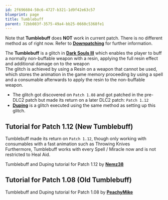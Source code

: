 ```yaml
---
id: 2f696604-50c6-4727-b321-1d9f42e63c57
blueprint: page
title: Tumblebuff
parent: 72bb083f-3575-49a4-bb25-0660c5368fe1
---
```

Note that **Tumblebuff** does **NOT** work in current patch. There is no different method as of right now. Refer to **[Downpatching](/darksouls3/downpatching)** for further information.

The **Tumblebuff** is a glitch in **[Dark Souls III](/darksouls3)** which enables the player to buff a normally non-buffable weapon with a resin, applying the full resin effect and additional damage on to the weapon\
The glitch is achieved by using a Resin on a weapon that cannot be used, which stores the animation in the game memory proceeding by using a spell and a consumable afterwards to apply the resin to the non-buffable weapon.

- The glitch got discovered on `Patch 1.08` and got patched in the pre-DLC2 patch but made its return on a later DLC2 patch: `Patch 1.12`
- **[Duping](/darksouls3/duping)** is a glitch executed using the same method as setting up this glitch.

## Tutorial for Patch 1.12 (New Tumblebuff)

Tumblebuff made its return on `Patch 1.12`, though only working with consumables with a fast animation such as Throwing Knives\
Furthermore, Tumblebuff works with every Spell / Miracle now and is not restricted to Heal Aid.

Tumblebuff and Duping tutorial for Patch 1.12 by **[Nemz38](//twitch.tv/nemz38)**

## Tutorial for Patch 1.08 (Old Tumblebuff)

Tumblebuff and Duping tutorial for Patch 1.08 by **[PeachyMike](//youtube.com/channel/UCr2ZxaDmvfzIOr_5PE20EEA)**
